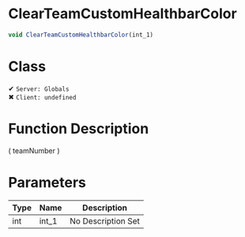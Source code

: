 # ClearTeamCustomHealthbarColor
```js	
void ClearTeamCustomHealthbarColor(int_1)
```
# Class
✔ `Server: Globals`  
✖ `Client: undefined`  

# Function Description
( teamNumber )
# Parameters
Type|Name|Description
--|--|--
int|int_1|No Description Set
